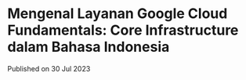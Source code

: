# Mengenal Layanan Google Cloud Fundamentals: Core Infrastructure dalam Bahasa Indonesia

Published on 30 Jul 2023
